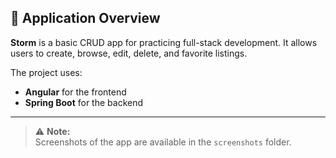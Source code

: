 ## 📖 Application Overview

**Storm** is a basic CRUD app for practicing full-stack development. 
It allows users to create, browse, edit, delete, and favorite listings.

The project uses:
- **Angular** for the frontend
- **Spring Boot** for the backend

---

> ⚠️ **Note:**  
> Screenshots of the app are available in the `screenshots` folder.
